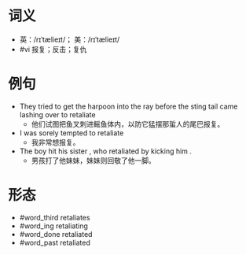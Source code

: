 # 词义
- 英：/rɪˈtælieɪt/； 美：/rɪˈtælieɪt/
- #vi 报复；反击；复仇
# 例句
- They tried to get the harpoon into the ray before the sting tail came lashing over to retaliate
	- 他们试图把鱼叉刺进鳐鱼体内，以防它猛摆那蜇人的尾巴报复。
- I was sorely tempted to retaliate
	- 我非常想报复。
- The boy hit his sister , who retaliated by kicking him .
	- 男孩打了他妹妹，妹妹则回敬了他一脚。
# 形态
- #word_third retaliates
- #word_ing retaliating
- #word_done retaliated
- #word_past retaliated
